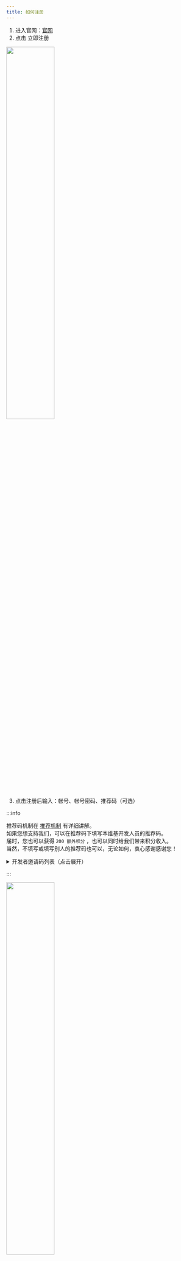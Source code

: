 ```yaml
---
title: 如何注册
---
```

 
1. 进入官网：[官网](https://simpfun.cn)    
2. 点击 立即注册  

<img src="/img/pages/Register-1.png" width="50%" />

3. 点击注册后输入：帐号、帐号密码、推荐码（可选）  

:::info

推荐码机制在 [推荐机制](/docs/sfe4/recommend) 有详细讲解。  
如果您想支持我们，可以在推荐码下填写本维基开发人员的推荐码。  
届时，您也可以获得 `200 额外积分` ，也可以同时给我们带来积分收入。  
当然，不填写或填写别人的推荐码也可以，无论如何，衷心感谢感谢您！

<details>
  <summary>
    开发者邀请码列表（点击展开）
  </summary>
  
  - 曾小皮-ZengXiaoPi `1300270` `网页搭建，JE教程和大多数教程`
    
  - ~~群里指点江山的~~Twelve_eight `1301180` `部分教程`

  - ~~不能干的~~能干辉 `1300361` `你做了什么来着`

  - ~~sfe老用户~~剑舜 `1301726` `手机SFTP教程`

  - ideafox `1302636` `rw-hps教程`

  - ~~笨蛋~~`1332029` `添加了寻找插件的站点`

  - 岚天呀 `1311554` `部分基岩版文档`
  
</details>

:::

<img src="/img/pages/Register-2.png" width="50%" />

4. 注册后进入微信小程序`简幻欢`，**准确无误地**输入您的微信号，然后**支付一元**即可绑定微信。绑定后，您就可以使用简幻欢的服务了。  

<img src="/img/pages/Register-3.png" width="50%" />
